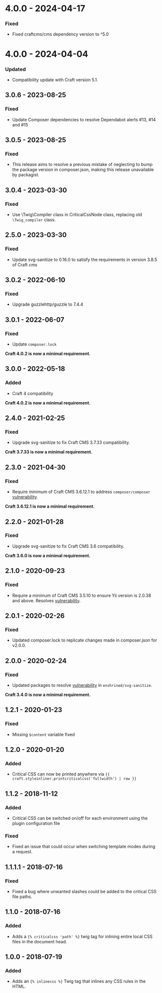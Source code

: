 # 4.0.0 - 2024-04-17

### Fixed

- Fixed craftcms/cms dependency version to ^5.0

# 4.0.0 - 2024-04-04

### Updated

- Compatibility update with Craft version 5.1.

## 3.0.6 - 2023-08-25

### Fixed

-   Update Composer dependencies to resolve Dependabot alerts #13, #14 and #15

## 3.0.5 - 2023-08-25

### Fixed

-   This release aims to resolve a previous mistake of neglecting to bump the package version in composer.json, making this release unavailable by packagist.

## 3.0.4 - 2023-03-30

### Fixed

-   Use \Twig\Compiler class in CriticalCssNode class, replacing old `\Twig_compiler` class.

## 2.5.0 - 2023-03-30

### Fixed

-   Update svg-sanitize to 0.16.0 to satisfy the requirements in version 3.8.5 of Craft cms

## 3.0.2 - 2022-06-10

### Fixed

-   Upgrade guzzlehttp/guzzle to 7.4.4

## 3.0.1 - 2022-06-07

### Fixed

-   Update `composer.lock`

**Craft 4.0.2 is now a minimal requirement.**

## 3.0.0 - 2022-05-18

### Added

-   Craft 4 compatibility

**Craft 4.0.2 is now a minimal requirement.**

## 2.4.0 - 2021-02-25

### Fixed

-   Upgrade svg-sanitize to fix Craft CMS 3.7.33 compatibility.

**Craft 3.7.33 is now a minimal requirement.**

## 2.3.0 - 2021-04-30

### Fixed

-   Require minimum of Craft CMS 3.6.12.1 to address `composer/composer` [vulnerability](https://github.com/composer/composer/security/advisories/GHSA-h5h8-pc6h-jvvx).

**Craft 3.6.12.1 is now a minimal requirement.**

## 2.2.0 - 2021-01-28

### Fixed

-   Upgrade svg-sanitize to fix Craft CMS 3.6 compatibility.

**Craft 3.6.0 is now a minimal requirement.**

## 2.1.0 - 2020-09-23

### Fixed

-   Require a minimum of Craft CMS 3.5.10 to ensure Yii version is 2.0.38 and above. Resolves [vulnerability](https://github.com/advisories/GHSA-699q-wcff-g9mj).

## 2.0.1 - 2020-02-26

### Fixed

-   Updated composer.lock to replicate changes made in composer.json for v2.0.0.

## 2.0.0 - 2020-02-24

### Fixed

-   Updated packages to resolve [vulnerability](https://github.com/advisories/GHSA-gf8j-v8x5-h9qp) in `enshrined/svg-sanitize`.

**Craft 3.4.0 is now a minimal requirement.**

## 1.2.1 - 2020-01-23

### Fixed

-   Missing `$content` variable fixed

## 1.2.0 - 2020-01-20

### Added

-   Critical CSS can now be printed anywhere via `{{ craft.styleinliner.printcriticalcss('fullwidth') | raw }}`

## 1.1.2 - 2018-11-12

### Added

-   Critical CSS can be switched on/off for each environment using the plugin configuration file

### Fixed

-   Fixed an issue that could occur when switching template modes during a request.

## 1.1.1.1 - 2018-07-16

### Fixed

-   Fixed a bug where unwanted slashes could be added to the critical CSS file paths.

## 1.1.0 - 2018-07-16

### Added

-   Adds a `{% criticalcss 'path' %}` twig tag for inlining entire local CSS files in the document head.

## 1.0.0 - 2018-07-19

### Added

-   Adds an `{% inlinecss %}` Twig tag that inlines any CSS rules in the HTML.
